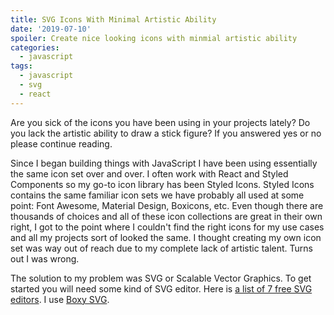 ```yaml
---
title: SVG Icons With Minimal Artistic Ability
date: '2019-07-10'
spoiler: Create nice looking icons with minmial artistic ability
categories:
  - javascript
tags:
  - javascript
  - svg
  - react
---
```


Are you sick of the icons you have been using in your projects lately? Do you lack the artistic ability to draw a stick figure? If you answered yes or no please continue reading.

Since I began building things with JavaScript I have been using essentially the same icon set over and over. I often work with React and Styled Components so my go-to icon library has been Styled Icons. Styled Icons contains the same familiar icon sets we have probably all used at some point: Font Awesome, Material Design, Boxicons, etc. Even though there are thousands of choices and all of these icon collections are great in their own right, I got to the point where I couldn't find the right icons for my use cases and all my projects sort of looked the same. I thought creating my own icon set was way out of reach due to my complete lack of artistic talent. Turns out I was wrong.

The solution to my problem was SVG or Scalable Vector Graphics. To get started you will need some kind of SVG editor. Here is [a list of 7 free SVG editors](https://www.maketecheasier.com/free-graphic-editor-for-creating-vector-image/). I use [Boxy SVG](https://boxy-svg.com/).
